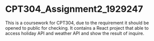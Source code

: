 # CPT304_Assignment2_1929247
This is a coursework for CPT304, due to the requirement it should be opened to public for checking. It contains a React project that able to access holiday API and weather API and show the result of inquire.
